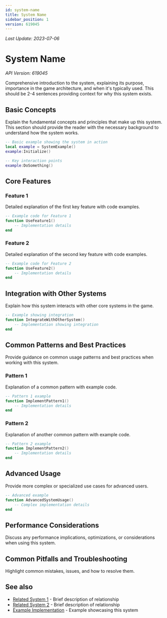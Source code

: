 ```yaml
---
id: system-name
title: System Name
sidebar_position: 1
version: 619045
---
```

*Last Update: 2023-07-06*
# System Name

*API Version: 619045*

Comprehensive introduction to the system, explaining its purpose, importance in the game architecture, and when it's typically used. This should be 2-4 sentences providing context for why this system exists.

## Basic Concepts

Explain the fundamental concepts and principles that make up this system. This section should provide the reader with the necessary background to understand how the system works.

```lua
-- Basic example showing the system in action
local example = SystemExample()
example:Initialize()

-- Key interaction points
example:DoSomething()
```

## Core Features

### Feature 1

Detailed explanation of the first key feature with code examples.

```lua
-- Example code for Feature 1
function UseFeature1()
    -- Implementation details
end
```

### Feature 2

Detailed explanation of the second key feature with code examples.

```lua
-- Example code for Feature 2
function UseFeature2()
    -- Implementation details
end
```

## Integration with Other Systems

Explain how this system interacts with other core systems in the game.

```lua
-- Example showing integration
function IntegrateWithOtherSystem()
    -- Implementation showing integration
end
```

## Common Patterns and Best Practices

Provide guidance on common usage patterns and best practices when working with this system.

### Pattern 1

Explanation of a common pattern with example code.

```lua
-- Pattern 1 example
function ImplementPattern1()
    -- Implementation details
end
```

### Pattern 2

Explanation of another common pattern with example code.

```lua
-- Pattern 2 example
function ImplementPattern2()
    -- Implementation details
end
```

## Advanced Usage

Provide more complex or specialized use cases for advanced users.

```lua
-- Advanced example
function AdvancedSystemUsage()
    -- Complex implementation details
end
```

## Performance Considerations

Discuss any performance implications, optimizations, or considerations when using this system.

## Common Pitfalls and Troubleshooting

Highlight common mistakes, issues, and how to resolve them.

## See also

- [Related System 1](path-to-system1.md) - Brief description of relationship
- [Related System 2](path-to-system2.md) - Brief description of relationship
- [Example Implementation](path-to-example.md) - Example showcasing this system 